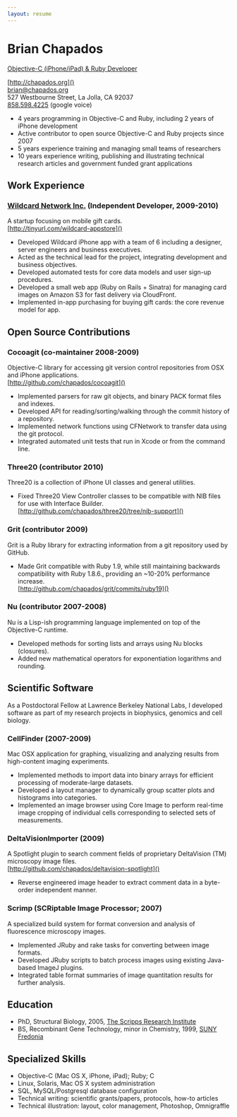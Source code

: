 ```yaml
---
layout: resume
---
```


Brian Chapados
==============
[Objective-C (iPhone/iPad) & Ruby Developer](class:description)

[http://chapados.org]()  
[brian@chapados.org](mailto:brian@chapados.org)  
527 Westbourne Street, La Jolla, CA 92037  
[858.598.4225](tel:18589229339) (google voice)

- 4 years programming in Objective-C and Ruby, including 2 years of iPhone development
- Active contributor to open source Objective-C and Ruby projects since 2007
- 5 years experience training and managing small teams of researchers
- 10 years experience writing, publishing and illustrating technical research articles and government funded grant applications


Work Experience
---------------

### [Wildcard Network Inc.][wildcard] (Independent Developer, 2009-2010)

A startup focusing on mobile gift cards.  
[http://tinyurl.com/wildcard-appstore]()

- Developed Wildcard iPhone app with a team of 6 including a designer, server engineers and business executives.
- Acted as the technical lead for the project, integrating development and business objectives.
- Developed automated tests for core data models and user sign-up procedures.
- Developed a small web app (Ruby on Rails + Sinatra) for managing card images on Amazon S3 for fast delivery via CloudFront.
- Implemented in-app purchasing for buying gift cards: the core revenue model for app.

[wildcard]: http://www.wildcardnetwork.com

Open Source Contributions
-------------------------

### Cocoagit (co-maintainer 2008-2009)

Objective-C library for accessing git version control repositories from OSX and iPhone applications.  
[http://github.com/chapados/cocoagit]()

- Implemented parsers for raw git objects, and binary PACK format files and indexes.
- Developed API for reading/sorting/walking through the commit history of a repository.
- Implemented network functions using CFNetwork to transfer data using the git protocol.
- Integrated automated unit tests that run in Xcode or from the command line.


### Three20 (contributor 2010)

Three20 is a collection of iPhone UI classes and general utilities.

- Fixed Three20 View Controller classes to be compatible with NIB files for use with Interface Builder.  
[http://github.com/chapados/three20/tree/nib-support]()


### Grit (contributor 2009)

Grit is a Ruby library for extracting information from a git repository used by GitHub.

- Made Grit compatible with Ruby 1.9, while still maintaining backwards compatibility with Ruby 1.8.6., providing an ~10-20% performance increase.  
[http://github.com/chapados/grit/commits/ruby19]()


### Nu (contributor 2007-2008)

Nu is a Lisp-ish programming language implemented on top of the Objective-C runtime.

- Developed methods for sorting lists and arrays using Nu blocks (closures).
- Added new mathematical operators for exponentiation logarithms and rounding.


Scientific Software
-------------------

As a Postdoctoral Fellow at Lawrence Berkeley National Labs, I developed software as part of my research projects in biophysics, genomics and cell biology.

### CellFinder (2007-2009)

Mac OSX application for graphing, visualizing and analyzing results from high-content imaging experiments.

- Implemented methods to import data into binary arrays for efficient processing of moderate-large datasets.
- Developed a layout manager to dynamically group scatter plots and histograms into categories.
- Implemented an image browser using Core Image to perform real-time image cropping of individual cells corresponding to selected sets of measurements.

### DeltaVisionImporter (2009)

A Spotlight plugin to search comment fields of proprietary DeltaVision (TM) microscopy image files.  
[http://github.com/chapados/deltavision-spotlight]()

- Reverse engineered image header to extract comment data in a byte-order independent manner.

### Scrimp (SCRiptable Image Processor; 2007)

A specialized build system for format conversion and analysis of fluorescence microscopy images.

- Implemented JRuby and rake tasks for converting between image formats.
- Developed JRuby scripts to batch process images using existing Java-based ImageJ plugins.
- Integrated table format summaries of image quantitation results for further analysis.


Education
---------

- PhD, Structural Biology, 2005, [The Scripps Research Institute][tsri]
- BS, Recombinant Gene Technology, minor in Chemistry, 1999, [SUNY Fredonia][fredonia]

[tsri]: http://www.scripps.edu
[fredonia]: http://www.fredonia.edu


Specialized Skills
------------------

- Objective-C (Mac OS X, iPhone, iPad); Ruby; C
- Linux, Solaris, Mac OS X system administration
- SQL, MySQL/Postgresql database configuration
- Technical writing: scientific grants/papers, protocols, how-to articles
- Technical illustration: layout, color management, Photoshop, Omnigraffle
